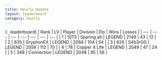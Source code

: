 ```yaml
---
title: Hourly Update
layout: leaderboard
category: hourly
---
```


{: .leaderboard}
| Rank | LV | Player | Division | Elo | Wins | Losses |
| --- | --- | --- | --- | --- | --- | --- |
| <span data-change="0">1</span> | 1073 | <span title="ID: 203132">Sparing alt</span> | LEGEND | <span data-change="17">2149</span> | <span data-change="6">43</span> | <span data-change="1">12</span> |
| <span data-change="0">2</span> | 835 | <span title="ID: 315148">GryphonEX</span> | LEGEND | <span data-change="0">2084</span> | <span data-change="0">104</span> | <span data-change="0">54</span> |
| <span data-change="0">3</span> | 626 | <span title="ID: 166888">S4b3rGG</span> | LEGEND | <span data-change="0">2056</span> | <span data-change="0">112</span> | <span data-change="0">70</span> |
| <span data-change="0">4</span> | 78 | <span title="ID: 572375">Copper 4 Life</span> | LEGEND | <span data-change="0">2049</span> | <span data-change="0">47</span> | <span data-change="0">24</span> |
| <span data-change="6">5</span> | 348 | <span title="ID: 539711">Connection</span> | LEGEND | <span data-change="17">2048</span> | <span data-change="3">95</span> | <span data-change="1">56</span> |